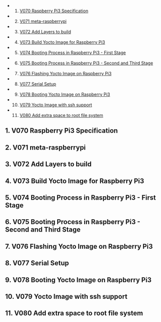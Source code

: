 <!-- vscode-markdown-toc -->
* 1. [V070 Raspberry Pi3 Specification](#V070RaspberryPi3Specification)
* 2. [V071 meta-raspberrypi](#V071meta-raspberrypi)
* 3. [V072 Add Layers to build](#V072AddLayerstobuild)
* 4. [V073 Build Yocto Image for Raspberry Pi3](#V073BuildYoctoImageforRaspberryPi3)
* 5. [V074 Booting Process in Raspberry Pi3 - First Stage](#V074BootingProcessinRaspberryPi3-FirstStage)
* 6. [V075 Booting Process in Raspberry Pi3 - Second and Third Stage](#V075BootingProcessinRaspberryPi3-SecondandThirdStage)
* 7. [V076 Flashing Yocto Image on Raspberry Pi3](#V076FlashingYoctoImageonRaspberryPi3)
* 8. [V077 Serial Setup](#V077SerialSetup)
* 9. [V078 Booting Yocto Image on Raspberry Pi3](#V078BootingYoctoImageonRaspberryPi3)
* 10. [V079 Yocto Image with ssh support](#V079YoctoImagewithsshsupport)
* 11. [V080 Add extra space to root file system](#V080Addextraspacetorootfilesystem)

<!-- vscode-markdown-toc-config
	numbering=true
	autoSave=true
	/vscode-markdown-toc-config -->
<!-- /vscode-markdown-toc -->

##  1. <a name='V070RaspberryPi3Specification'></a>V070 Raspberry Pi3 Specification

##  2. <a name='V071meta-raspberrypi'></a>V071 meta-raspberrypi

##  3. <a name='V072AddLayerstobuild'></a>V072 Add Layers to build

##  4. <a name='V073BuildYoctoImageforRaspberryPi3'></a>V073 Build Yocto Image for Raspberry Pi3

##  5. <a name='V074BootingProcessinRaspberryPi3-FirstStage'></a>V074 Booting Process in Raspberry Pi3 - First Stage

##  6. <a name='V075BootingProcessinRaspberryPi3-SecondandThirdStage'></a>V075 Booting Process in Raspberry Pi3 - Second and Third Stage

##  7. <a name='V076FlashingYoctoImageonRaspberryPi3'></a>V076 Flashing Yocto Image on Raspberry Pi3

##  8. <a name='V077SerialSetup'></a>V077 Serial Setup

##  9. <a name='V078BootingYoctoImageonRaspberryPi3'></a>V078 Booting Yocto Image on Raspberry Pi3

##  10. <a name='V079YoctoImagewithsshsupport'></a>V079 Yocto Image with ssh support

##  11. <a name='V080Addextraspacetorootfilesystem'></a>V080 Add extra space to root file system